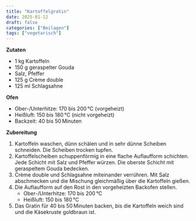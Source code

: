 ```yaml
---
title: "Kartoffelgratin"
date: 2025-01-12
draft: false
categories: ["Beilagen"]
tags: ["vegetarisch"]
---
```


<div class="container2col">

  <div class="zutaten">

  **Zutaten**  
  - 1 kg Kartoffeln  
  - 150 g geraspelter Gouda  
  - Salz, Pfeffer  
  - 125 g Crème double  
  - 125 ml Schlagsahne  

  **Ofen**  
  - Ober-/Unterhitze: 170 bis 200 °C (vorgeheizt)  
  - Heißluft: 150 bis 180 °C (nicht vorgeheizt)  
  - Backzeit: 40 bis 50 Minuten  

  </div>

  <div class="zubereitung">

  **Zubereitung**  
  1. Kartoffeln waschen, dünn schälen und in sehr dünne Scheiben schneiden. Die Scheiben trocken tupfen.  
  2. Kartoffelscheiben schuppenförmig in eine flache Auflaufform schichten. Jede Schicht mit Salz und Pfeffer würzen. Die oberste Schicht mit geraspeltem Gouda bedecken.  
  3. Crème double und Schlagsahne miteinander verrühren. Mit Salz abschmecken und die Mischung gleichmäßig über die Kartoffeln gießen.  
  4. Die Auflaufform auf den Rost in den vorgeheizten Backofen stellen.  
     - Ober-/Unterhitze: 170 bis 200 °C  
     - Heißluft: 150 bis 180 °C  
  5. Das Gratin für 40 bis 50 Minuten backen, bis die Kartoffeln weich sind und die Käsekruste goldbraun ist.  

  </div>

</div>
